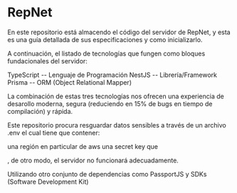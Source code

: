 # RepNet
En este repositorio está almacendo el código del servidor de RepNet, y esta es una guía detallada de sus especificaciones y como inicializarlo.

A continuación, el listado de tecnologías que fungen como bloques fundacionales del servidor:

TypeScript -- Lenguaje de Programación
NestJS -- Librería/Framework
Prisma -- ORM (Object Relational Mapper)

La combinación de estas tres tecnologías nos ofrecen una experiencia de desarollo moderna, segura (reduciendo en 15% de bugs en tiempo de compilación) y rápida. 

Este repositorio procura resguardar datos sensibles a través de un archivo .env el cual tiene que contener:

una región en particular de aws
una secret key que 

, de otro modo, el servidor no funcionará adecuadamente.


Utilizando otro conjunto de dependencias como PassportJS y SDKs (Software Development Kit) 
